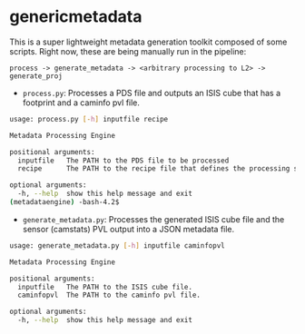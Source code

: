 # genericmetadata

This is a super lightweight metadata generation toolkit composed of some
scripts. Right now, these are being manually run in the pipeline:

`process -> generate_metadata -> <arbitrary processing to L2> -> generate_proj`


- `process.py`: Processes a PDS file and outputs an ISIS cube that has a
  footprint and a caminfo pvl file.

```bash
usage: process.py [-h] inputfile recipe

Metadata Processing Engine

positional arguments:
  inputfile   The PATH to the PDS file to be processed
  recipe      The PATH to the recipe file that defines the processing steps

optional arguments:
  -h, --help  show this help message and exit
(metadataengine) -bash-4.2$
```

- `generate_metadata.py`: Processes the generated ISIS cube file and the sensor
  (camstats) PVL output into a JSON metadata file.

```bash
usage: generate_metadata.py [-h] inputfile caminfopvl

Metadata Processing Engine

positional arguments:
  inputfile   The PATH to the ISIS cube file.
  caminfopvl  The PATH to the caminfo pvl file.

optional arguments:
  -h, --help  show this help message and exit
``` 


